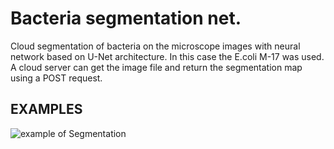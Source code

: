 # Bacteria segmentation net.
Cloud segmentation of bacteria on the microscope images with neural network based on U-Net
architecture. In this case the E.coli M-17 was used. A cloud server can get the image file and
return the segmentation map using a POST request.
## EXAMPLES
![example of Segmentation](https://sun9-16.userapi.com/c200720/v200720250/443f6/W4-xMEgiiPs.jpg)


